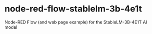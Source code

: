 # node-red-flow-stablelm-3b-4e1t
Node-RED Flow (and web page example) for the StableLM-3B-4E1T AI model
